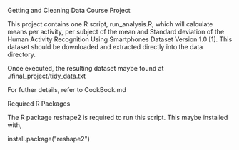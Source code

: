 Getting and Cleaning Data Course Project

This project contains one R script, run_analysis.R, which will calculate means per activity, per subject of the mean and Standard deviation of the Human Activity Recognition Using Smartphones Dataset Version 1.0 [1]. This dataset should be downloaded and extracted directly into the data directory.

Once executed, the resulting dataset maybe found at ./final_project/tidy_data.txt

For futher details, refer to CookBook.md

Required R Packages

The R package reshape2 is required to run this script. This maybe installed with,

install.package("reshape2")
